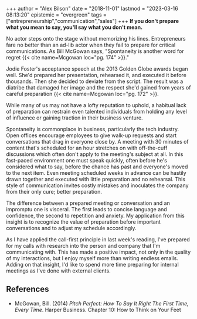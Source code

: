 +++
author = "Alex Bilson"
date = "2018-11-01"
lastmod = "2023-03-16 08:13:20"
epistemic = "evergreen"
tags = ["entrepreneurship","communication","sales"]
+++
**If you don't prepare what you mean to say, you'll say what you don't mean.**

No actor steps onto the stage without memorizing his lines. Entrepreneurs fare no better than an ad-lib actor when they fail to prepare for critical communications. As Bill McGowan says, "Spontaneity is another word for regret {{< cite name=Mcgowan loc="pg. 174" >}}."

Jodie Foster's acceptance speech at the 2013 Golden Globe awards began well. She'd prepared her presentation, rehearsed it, and executed it before thousands. Then she decided to deviate from the script. The result was a diatribe that damaged her image and the respect she'd
gained from years of careful preparation {{< cite name=Mcgowan loc="pg. 172" >}}.

While many of us may not have a lofty reputation to uphold, a habitual lack of preparation can restrain even talented individuals from holding any level of influence or gaining traction in their business venture.

Spontaneity is commonplace in business, particularly the tech industry. Open offices encourage employees to give walk-up requests and start conversations that drag in everyone close by. A meeting with 30 minutes of content that's scheduled for an hour stretches on with off-the-cuff discussions which often don't apply to the meeting's subject at all. In this fast-paced environment one must speak quickly, often before he's considered what to say, before the chance has past and everyone's moved to the next item. Even meeting scheduled weeks in advance can be hastily drawn together and executed with little preparation and no rehearsal. This style of communication invites costly mistakes and inoculates the company from their only cure; better preparation.

The difference between a prepared meeting or conversation and an impromptu one is visceral.  The first leads to concise language and confidence, the second to repetition and anxiety.  My application from this insight is to recognize the value of preparation before important conversations and to adjust my schedule accordingly.

As I have applied the call-first principle in last week's reading, I've prepared for my calls with research into the person and company that I'm communicating with.  This has made a positive impact, not only in the quality of my interactions, but I enjoy myself more than writing endless emails.  Adding on that insight, I'd like to spend more time preparing for internal meetings as I've done with external clients.

## References

- McGowan, Bill. (2014) _Pitch Perfect: How To Say It Right The First Time, Every Time_.</a> Harper Business. Chapter 10: How to Think on Your Feet
